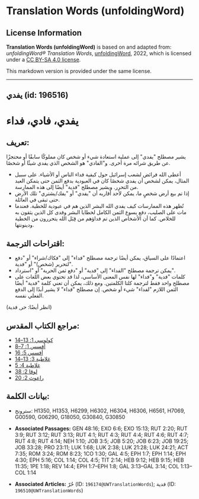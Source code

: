 # Translation Words (unfoldingWord)

## License Information

**Translation Words (unfoldingWord)** is based on and adapted from: _unfoldingWord® Translation Words_, [unfoldingWord](https://unfoldingword.org/utw), 2022, which is licensed under a [CC BY-SA 4.0 license](https://creativecommons.org/licenses/by-sa/4.0/legalcode.en).

This markdown version is provided under the same license.



--------------------------------

## يفدي (id: 196516)

يفدي، فادي، فداء
================

تعريف:
------

يشير مصطلح "يفدي" إلى عملية استعادة شيء أو شخص كان مملوكًا سابقًا أو محتجزًا عن طريق شرائه مرة أخرى. و"الفادي" هو الشخص الذي يفدي شيئًا أو شخصًا.

* أعطى الله فرائض لشعب إسرائيل حول كيفية فداء الناس أو الأشياء. على سبيل المثال، يمكن لشخص أن يفدي شخصًا كان في العبودية بدفع الثمن حتى يتمكن العبد من التحرر. ويشير مصطلح "فدية" أيضًا إلى هذه الممارسة.
* إذا تم بيع أرض شخصٍ ما، يمكن لأحد أقاربه أن "يفدي" أو "يفك/يشتري" تلك الأرض حتى تبقى في العائلة.
* تُظهر هذه الممارسات كيف يفدي الله البشر الذين هم في عبودية للخطية. فعندما مات على الصليب، دفع يسوع الثمن الكامل لخطايا البشر وفدى كل الذين يثقون به للخلاص. كما أن الأشخاص الذين تم فداؤهم من قِبَل الله يتحررون من الخطية ودينونتها.

اقتراحات الترجمة:
-----------------

* اعتمادًا على السياق، يمكن أيضًا ترجمة مصطلح "فداء" إلى "فكاك/شراء" أو "دفع لتحرير (شخص)" أو "فدية".
* يمكن ترجمة مصطلح "الفداء" إلى "فدية" أو "دفع ثمن الحرية" أو "استرداد".
* كلمات "فدية" و"فداء" لها نفس المعنى الأساسي، لذا قد تحتوي بعض اللغات على مصطلح واحد فقط لترجمة كلتا الكلمتين. ومع ذلك، يمكن أن تعني كلمة "فدية" أيضًا الثمن اللازم "لفداء" شيء أو شخص. إن مصطلح "فداء" لا يشير أبدًا إلى الدفع الفعلي نفسه.

(انظر أيضًا: حر, فدية)

مراجع الكتاب المقدس:
--------------------

* [كولوسي 1: 13–14](https://ref.ly/Col1:13-Col1:14)
* [أفسس 1: 7–8](https://ref.ly/Eph1:7-Eph1:8)
* [أفسس 5: 16](https://ref.ly/Eph5:16)
* [غلاطية 3: 13–14](https://ref.ly/Gal3:13-Gal3:14)
* [غلاطية 4: 5](https://ref.ly/Gal4:5)
* [لوقا 2: 38](https://ref.ly/Luke2:38)
* [راعوث 2: 20](https://ref.ly/Ruth2:20)

بيانات الكلمة:
--------------

* سترونج: H1350, H1353, H6299, H6302, H6304, H6306, H6561, H7069, G00590, G06290, G18050, G30840, G30850

* **Associated Passages:** GEN 48:16; EXO 6:6; EXO 15:13; RUT 2:20; RUT 3:9; RUT 3:12; RUT 3:13; RUT 4:1; RUT 4:3; RUT 4:4; RUT 4:6; RUT 4:7; RUT 4:8; RUT 4:14; NEH 1:10; JOB 3:5; JOB 5:20; JOB 6:23; JOB 19:25; JOB 33:28; PRO 23:11; LUK 1:68; LUK 2:38; LUK 21:28; LUK 24:21; ACT 7:35; ROM 3:24; ROM 8:23; 1CO 1:30; GAL 4:5; EPH 1:7; EPH 1:14; EPH 4:30; EPH 5:16; COL 1:14; COL 4:5; TIT 2:14; HEB 9:12; HEB 9:15; HEB 11:35; 1PE 1:18; REV 14:4; EPH 1:7–EPH 1:8; GAL 3:13–GAL 3:14; COL 1:13–COL 1:14
* **Associated Articles:** حُرّ (ID: `196174@UWTranslationWords`); فدية (ID: `196510@UWTranslationWords`)


